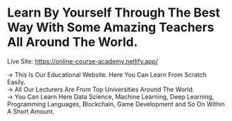 # Learn By Yourself Through The Best Way With Some Amazing Teachers All Around The World.

Live Site: https://online-course-academy.netlify.app/

-> This Is Our Educational Website. Here You Can Learn From Scratch Easily. <br>
-> All Our Lecturers Are From Top Universities Around The World.<br>
-> You Can Learn Here Data Science, Machine Learning, Deep Learning, Programming Languages, Blockchain, Game Development and So On Within A Short Amount.
